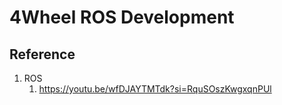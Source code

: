 # 4Wheel ROS Development

## Reference
1. ROS
   1. https://youtu.be/wfDJAYTMTdk?si=RquSOszKwgxqnPUl
  
